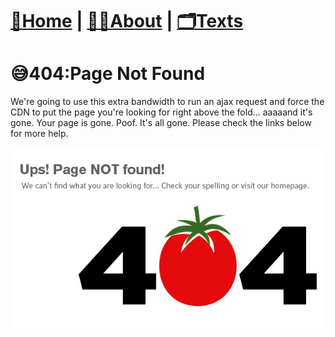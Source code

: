 # [🏡Home](/) |   [👨‍💻About](/about)  |   [🗂️Texts](/allTexts)

# 😅404:Page Not Found



We're going to use this extra bandwidth to run an ajax request and force the CDN to put the page you're looking for right above the fold... aaaaand it's gone. Your page is gone. Poof. It's all gone. Please check the links below for more help.



![404](assets/404.jpg)